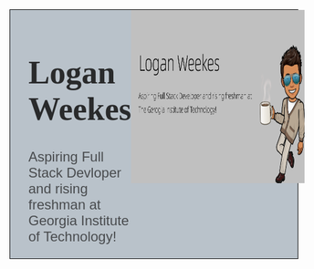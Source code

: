 <head>
    <meta charset="UTF-8">
    <meta http-equiv="X-UA-Compatible" content="IE=edge">
    <meta name="viewport" content="width=device-width, initial-scale=1.0">
    <title>Document</title>
    <link href="https://fonts.googleapis.com/css2?family=Quicksand:wght@300&display=swap" rel="stylesheet">
    <link href="https://fonts.googleapis.com/css2?family=Caveat&display=swap" rel="stylesheet">
    <style>
        header {
            width: 100%;
            display: flex;
            background-color: #B9C2CA;
            border: 1px solid black;
        }
        div {
            display: inline-block;
            width: 100%;
        }
        img {
            display: inline-block;
            width: 19rem;
            height: 19rem;
        }
        h1 {
            font-family: 'Caveat', cursive;
            font-size: 3.5rem;
            text-align: left;
            padding-left: 2rem;
            opacity: 0.9;
        }
        p {
            font-family: 'Quicksand', sans-serif;
            font-size: 1.5rem;
            text-align: left;
            padding-left: 2rem;
            opacity: 0.7;
        }
    </style>
</head>
<body>
    <header>
        <div>
            <h1>Logan Weekes</h1>
            <p>Aspiring Full Stack Devloper and rising freshman at Georgia Institute of Technology!</p>
        </div>
        <img src="./bitmoji.png" >
    </header>
</body>
</html>
